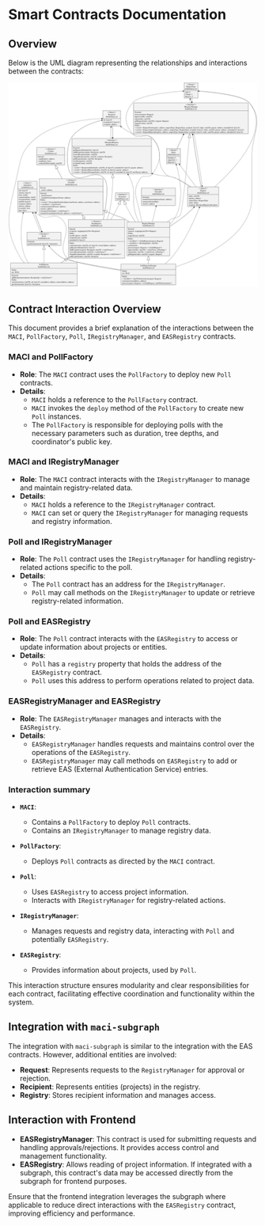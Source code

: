 # Smart Contracts Documentation

## Overview

Below is the UML diagram representing the relationships and interactions between the contracts:

![UML Diagram](./diagram.svg)

## Contract Interaction Overview

This document provides a brief explanation of the interactions between the `MACI`, `PollFactory`, `Poll`, `IRegistryManager`, and `EASRegistry` contracts.

### MACI and PollFactory

- **Role**: The `MACI` contract uses the `PollFactory` to deploy new `Poll` contracts.
- **Details**:
  - `MACI` holds a reference to the `PollFactory` contract.
  - `MACI` invokes the `deploy` method of the `PollFactory` to create new `Poll` instances.
  - The `PollFactory` is responsible for deploying polls with the necessary parameters such as duration, tree depths, and coordinator's public key.

### MACI and IRegistryManager

- **Role**: The `MACI` contract interacts with the `IRegistryManager` to manage and maintain registry-related data.
- **Details**:
  - `MACI` holds a reference to the `IRegistryManager` contract.
  - `MACI` can set or query the `IRegistryManager` for managing requests and registry information.

### Poll and IRegistryManager

- **Role**: The `Poll` contract uses the `IRegistryManager` for handling registry-related actions specific to the poll.
- **Details**:
  - The `Poll` contract has an address for the `IRegistryManager`.
  - `Poll` may call methods on the `IRegistryManager` to update or retrieve registry-related information.

### Poll and EASRegistry

- **Role**: The `Poll` contract interacts with the `EASRegistry` to access or update information about projects or entities.
- **Details**:
  - `Poll` has a `registry` property that holds the address of the `EASRegistry` contract.
  - `Poll` uses this address to perform operations related to project data.

### EASRegistryManager and EASRegistry

- **Role**: The `EASRegistryManager` manages and interacts with the `EASRegistry`.
- **Details**:
  - `EASRegistryManager` handles requests and maintains control over the operations of the `EASRegistry`.
  - `EASRegistryManager` may call methods on `EASRegistry` to add or retrieve EAS (External Authentication Service) entries.

### Interaction summary

- **`MACI`**:

  - Contains a `PollFactory` to deploy `Poll` contracts.
  - Contains an `IRegistryManager` to manage registry data.

- **`PollFactory`**:

  - Deploys `Poll` contracts as directed by the `MACI` contract.

- **`Poll`**:

  - Uses `EASRegistry` to access project information.
  - Interacts with `IRegistryManager` for registry-related actions.

- **`IRegistryManager`**:

  - Manages requests and registry data, interacting with `Poll` and potentially `EASRegistry`.

- **`EASRegistry`**:
  - Provides information about projects, used by `Poll`.

This interaction structure ensures modularity and clear responsibilities for each contract, facilitating effective coordination and functionality within the system.

## Integration with `maci-subgraph`

The integration with `maci-subgraph` is similar to the integration with the EAS contracts. However, additional entities are involved:

- **Request**: Represents requests to the `RegistryManager` for approval or rejection.
- **Recipient**: Represents entities (projects) in the registry.
- **Registry**: Stores recipient information and manages access.

## Interaction with Frontend

- **EASRegistryManager**: This contract is used for submitting requests and handling approvals/rejections. It provides access control and management functionality.
- **EASRegistry**: Allows reading of project information. If integrated with a subgraph, this contract's data may be accessed directly from the subgraph for frontend purposes.

Ensure that the frontend integration leverages the subgraph where applicable to reduce direct interactions with the `EASRegistry` contract, improving efficiency and performance.
